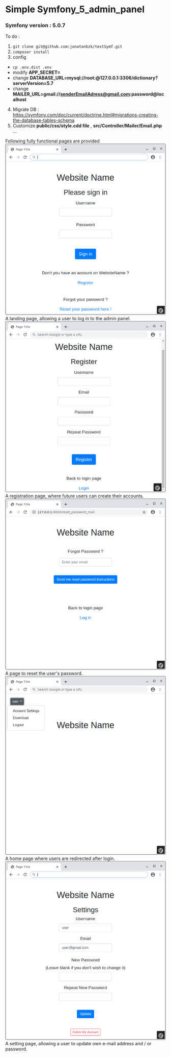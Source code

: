 # Simple Symfony_5_admin_panel

### Symfony version : 5.0.7

To do :
1. `` git clone git@github.com:jonatanbzk/testSymf.git ``
2.  `` composer install ``
3. config
- `` cp .env.dist .env ``
- modify **APP_SECRET=**
- change **DATABASE_URL=mysql://root:@127.0.0.1:3306/dictionary?serverVersion=5.7**
- change **MAILER_URL=gmail://senderEmailAdress@gmail.com:password@localhost**
4. Migrate DB : https://symfony.com/doc/current/doctrine.html#migrations-creating-the-database-tables-schema
5. Customize **public/css/style.cdd file** ,  **src/Controller/Mailer/Email.php** ...

Following fully functional pages are provided
<img src="screenshot/loginPage.png">
A landing page, allowing a user to log in to the admin panel.
<img src="screenshot/registerPage.png">
A registration page, where future users can create their accounts.
<img src="screenshot/resetPasswordPage.png">
A page to reset the user's password.
<img src="screenshot/homePage.png">
A home page where users are redirected after login.
<img src="screenshot/settingsPage.png">
A setting page, allowing a user to update own e-mail address and / or password.

